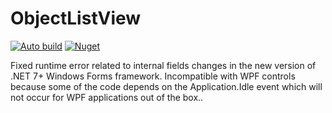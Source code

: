# ObjectListView
[![Auto build](https://github.com/DKorablin/ObjectListView/actions/workflows/release.yml/badge.svg)](https://github.com/DKorablin/ObjectListView/releases/latest)
[![Nuget](https://img.shields.io/nuget/v/AlphaOmega.ObjectListView)](https://www.nuget.org/packages/AlphaOmega.ObjectListView)

Fixed runtime error related to internal fields changes in the new version of .NET 7+ Windows Forms framework.
Incompatible with WPF controls because some of the code depends on the Application.Idle event which will not occur for WPF applications out of the box..
